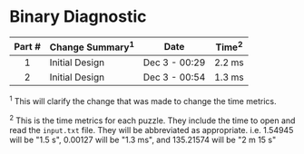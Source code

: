 # Binary Diagnostic

| Part # | Change Summary<sup>1</sup>        | Date          | Time<sup>2</sup> |
| :----: | :-------------------------------- | :-----------: | :--------------: |
| 1      | Initial Design                    | Dec 3 - 00:29 | 2.2 ms           |
| 2      | Initial Design                    | Dec 3 - 00:54 | 1.3 ms           |

<sup>1</sup> This will clarify the change that was made to change the time metrics.

<sup>2</sup> This is the time metrics for each puzzle. They include the time to open and read the `input.txt` file. They will be abbreviated as appropriate. i.e. 1.54945 will be "1.5 s", 0.00127 will be "1.3 ms", and 135.21574 will be "2 m 15 s"